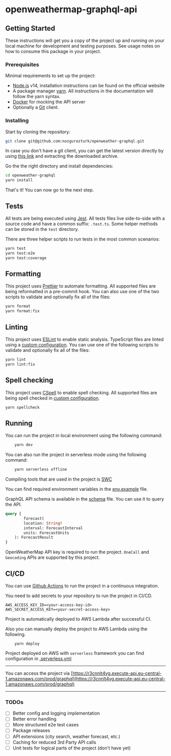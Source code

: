 # openweathermap-graphql-api

## Getting Started

These instructions will get you a copy of the project up and running on your
local machine for development and testing purposes. See usage notes on how to
consume this package in your project.

### Prerequisites

Minimal requirements to set up the project:

- [Node.js](https://nodejs.org/en) v14, installation instructions can be found
  on the official website
- A package manager [yarn](https://yarnpkg.com). All instructions in the
  documentation will follow the yarn syntax.
- [Docker](https://docker.com) for mocking the API server
- Optionally a [Git](https://git-scm.com) client.

### Installing

Start by cloning the repository:

```bash
git clone git@github.com:nozgurozturk/openweather-graphql.git
```

In case you don't have a git client, you can get the latest version directly by
using
[this link](https://github.com/nozgurozturk/openweather-graphql/archive/main.zip)
and extracting the downloaded archive.

Go the the right directory and install dependencies:

```bash
cd openweather-graphql
yarn install
```

That's it! You can now go to the next step.

## Tests

All tests are being executed using [Jest](https://jestjs.io). All tests files
live side-to-side with a source code and have a common suffix: `.test.ts`. Some
helper methods can be stored in the `test` directory.

There are three helper scripts to run tests in the most common scenarios:

```bash
yarn test
yarn test:e2e
yarn test:coverage
```

## Formatting

This project uses [Prettier](https://prettier.io) to automate formatting. All
supported files are being reformatted in a pre-commit hook. You can also use one
of the two scripts to validate and optionally fix all of the files:

```bash
yarn format
yarn format:fix
```

## Linting

This project uses [ESLint](https://eslint.org) to enable static analysis.
TypeScript files are linted using a [custom configuration](./.eslintrc). You can
use one of the following scripts to validate and optionally fix all of the
files:

```bash
yarn lint
yarn lint:fix
```

## Spell checking

This project uses [CSpell](https://cspell.org) to enable spell checking. All
supported files are being spell checked in
[custom configuration](./.cSpell.json).

```bash
yarn spellcheck
```

## Running

You can run the project in local environment using the following command:

```bash
    yarn dev
```

You can also run the project in serverless mode using the following command:

```bash
    yarn serverless offline
```

Compiling tools that are used in the project is [SWC](https://swc.rs/)

You can find required environment variables in the [env.example](.env.example)
file.

GraphQL API schema is available in the [schema](./api/graphql/forecast.graphql)
file. You can use it to query the API.

```graphql
query {
    	forecast(
		location: String!
		interval: ForecastInterval
		units: ForecastUnits
	): ForecastResult
}
```

OpenWeatherMap API key is required to run the project. `OneCall` and `Geocoding`
APIs are supported by this project.

## CI/CD

You can use [Github Actions](.github/workflows/) to run the project in a
continuous integration.

You need to add secrets to your repository to run the project in CI/CD.

```
AWS_ACCESS_KEY_ID=<your-access-key-id>
AWS_SECRET_ACCESS_KEY=<your-secret-access-key>
```

Project is automatically deployed to AWS Lambda after successful CI.

Also you can manually deploy the project to AWS Lambda using the following.

```
    yarn deploy
```

Project deployed on AWS with `serverless` framework you can find configuration
in [.serverless.yml](.serverless.yml)

---

You can access the project via
[https://r3cnnlt4vg.execute-api.eu-central-1.amazonaws.com/prod/graphql](https://r3cnnlt4vg.execute-api.eu-central-1.amazonaws.com/prod/graphql)

---

### TODOs

- [ ] Better config and logging implementation
- [ ] Better error handling
- [ ] More structured e2e test cases
- [ ] Package releases
- [ ] API extensions (city search, weather forecast, etc.)
- [ ] Caching for reduced 3rd Party API calls
- [ ] Unit tests for logical parts of the project (don't have yet)
